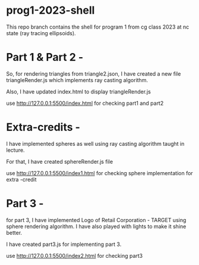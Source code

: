 # prog1-2023-shell
This repo branch contains the shell for program 1 from cg class 2023 at nc state (ray tracing ellipsoids).

# Part 1 & Part 2 - 

So, for rendering triangles from triangle2.json, I have created a new file triangleRender.js which implements ray casting algorithm.

Also, I have updated index.html to display triangleRender.js

use http://127.0.0.1:5500/index.html for checking part1 and part2

# Extra-credits - 

I have implemented spheres as well using ray casting algorithm taught in lecture.

For that, I have created sphereRender.js file

use http://127.0.0.1:5500/index1.html for checking sphere implementation for extra -credit

# Part 3 - 

for part 3, I have implemented Logo of Retail Corporation - TARGET using sphere rendering algorithm.
I have also played with lights to make it shine better.

I have created part3.js for implementing part 3.

use http://127.0.0.1:5500/index2.html for checking part3

